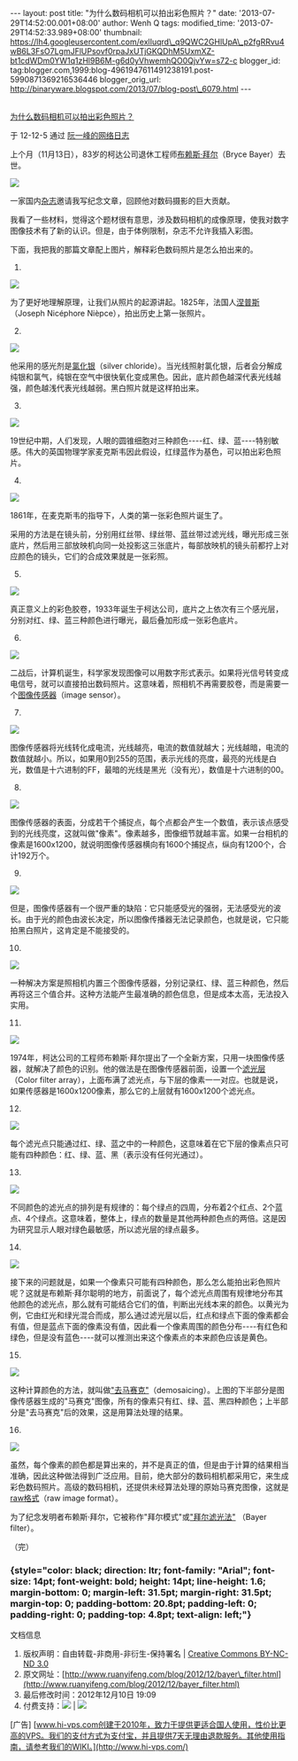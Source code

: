 --- layout: post title: "为什么数码相机可以拍出彩色照片？" date:
'2013-07-29T14:52:00.001+08:00' author: Wenh Q tags: modified\_time:
'2013-07-29T14:52:33.989+08:00' thumbnail:
https://lh4.googleusercontent.com/exlIuqrd\_q9QWC2GHlUpA\_p2fgRRvu4wB6L3FsO7LgmJFlUPsovf0rpaJxUTjGKQDhM5UxmXZ-bt1cdWDm0YW1q1zHl9B6M-g6d0yVhwemhQO0QjvYw=s72-c
blogger\_id:
tag:blogger.com,1999:blog-4961947611491238191.post-5990871369216536446
blogger\_orig\_url:
http://binaryware.blogspot.com/2013/07/blog-post\_6079.html ---

[\
为什么数码相机可以拍出彩色照片？](http://www.ruanyifeng.com/blog/2012/12/bayer_filter.html)

于 12-12-5 通过 [阮一峰的网络日志](http://www.ruanyifeng.com/blog/)

[](http://www.ruanyifeng.com/blog/)

上个月（11月13日），83岁的柯达公司退休工程师[布赖斯·拜尔](http://www.nytimes.com/2012/11/29/business/bryce-bayer-inventor-of-a-filter-to-make-color-digital-pictures-dies-at-83.html)（Bryce
Bayer）去世。

![](https://lh4.googleusercontent.com/exlIuqrd_q9QWC2GHlUpA_p2fgRRvu4wB6L3FsO7LgmJFlUPsovf0rpaJxUTjGKQDhM5UxmXZ-bt1cdWDm0YW1q1zHl9B6M-g6d0yVhwemhQO0QjvYw)

一家国内[杂志](http://magazine.caixin.com/)邀请我写纪念文章，回顾他对数码摄影的巨大贡献。

我看了一些材料，觉得这个题材很有意思，涉及数码相机的成像原理，使我对数字图像技术有了新的认识。但是，由于体例限制，杂志不允许我插入彩图。

下面，我把我的那篇文章配上图片，解释彩色数码照片是怎么拍出来的。

1.

![](https://lh6.googleusercontent.com/J62lEd-a6-o-HjV-IIOAT3-9viM3eY-FUFnbG5YumegHbTGiEdV1sUQabQOzHc3gVUGRv1V5hSDHxMjKzSZyKhGSqEva7l6gOluQ5uB255RRL1Vrk-k)

为了更好地理解原理，让我们从照片的起源讲起。1825年，法国人[涅普斯](http://zh.wikipedia.org/wiki/%E7%B4%84%E7%91%9F%E5%A4%AB%C2%B7%E5%B0%BC%E5%A1%9E%E7%A6%8F%E7%88%BE%C2%B7%E6%B6%85%E6%99%AE%E6%96%AF)（Joseph
Nicéphore Nièpce），拍出历史上第一张照片。

2.

![](https://lh3.googleusercontent.com/tCLOxaNWwouWjhIfYgSBpUnTo_Qk2kbaRD4rAFXwb-Ycad9FT_lnvXaPU8PAKLumeXPaoz6SBAnU8ucBdmDG49O-UBdZpSRBZzHSb06to-OXSVRLgsQ)

他采用的感光剂是[氯化银](http://zh.wikipedia.org/wiki/%E6%B0%AF%E5%8C%96%E9%93%B6)（silver
chloride）。当光线照射氯化银，后者会分解成纯银和氯气，纯银在空气中很快氧化变成黑色。因此，底片颜色越深代表光线越强，颜色越浅代表光线越弱。黑白照片就是这样拍出来。

3.

![](https://lh3.googleusercontent.com/ZCJRZf0BY3L_5yJeRqDX9Ux6p4sryVdl_9-T4wzP7gdTp90ow9uKUOctGSWcixC8Q-Ithg27kfhYrsmGbNmRof4qhVJzDPrzljuPXHLZZkWGW-XYkX4)

19世纪中期，人们发现，人眼的圆锥细胞对三种颜色----红、绿、蓝----特别敏感。伟大的英国物理学家麦克斯韦因此假设，红绿蓝作为基色，可以拍出彩色照片。

4.

![](https://lh4.googleusercontent.com/tebXZmG6XFPuh91J8xtSJY7h4ynoz2H0Igy3IiZf0Z4RZ_SoVRnPyx5vYKJA8r8QLSJb1lkmKyxL9MrPBvGqRWwGtkJTXVQlLipIw5eDkLHjSqeOXjs)

1861年，在麦克斯韦的指导下，人类的第一张彩色照片诞生了。

采用的方法是在镜头前，分别用红丝带、绿丝带、蓝丝带过滤光线，曝光形成三张底片，然后用三部放映机向同一处投影这三张底片，每部放映机的镜头前都拧上对应颜色的镜头，它们的合成效果就是一张彩照。

5.

![](https://lh4.googleusercontent.com/BmJsz1vQqy6GIUORO-AXT524ZjB8m3a7-zyYQd4WOfVZRSpASQ7fwv3DICayIKEgH-C7v6Yuj1Dtl3oCi1FNmu621AeXFLI4oknkkMqBPujcmj8sfFI)

真正意义上的彩色胶卷，1933年诞生于柯达公司，底片之上依次有三个感光层，分别对红、绿、蓝三种颜色进行曝光，最后叠加形成一张彩色底片。

6.

![](https://lh6.googleusercontent.com/D-OM1GJgp_Az2bf6rneSfk0et2Onvt9xNRKdBmnsfKR9HfOlPp6CNcRuvXmKjktU3Z357BgDlhPHuK51mA-n1HLdWyPnTDW7aYDcF97n-rRz2C58cxc)

二战后，计算机诞生，科学家发现图像可以用数字形式表示。如果将光信号转变成电信号，就可以直接拍出数码照片。这意味着，照相机不再需要胶卷，而是需要一个[图像传感器](http://en.wikipedia.org/wiki/Image_sensor)（image
sensor）。

7.

![](https://lh6.googleusercontent.com/tVenyd744ho4iHyWyX1i5_iQ_baNfcjD0u3AgRs3iLI7nhc3KilHvzTInwNDJXwUy8EDdLrdkv8AW1yNEyh7c0eY9XU8_obZ7VqbklnAwA6XioT6dqw)

图像传感器将光线转化成电流，光线越亮，电流的数值就越大；光线越暗，电流的数值就越小。所以，如果用0到255的范围，表示光线的亮度，最亮的光线是白光，数值是十六进制的FF，最暗的光线是黑光（没有光），数值是十六进制的00。

8.

![](https://lh3.googleusercontent.com/uOz2wMNR1fYYOY_aHSi1gpdgiae8U2K65_j0xiqgKyKRzphS4UjEr0Fw5i5QiATcc5vbP8yxwelBUSBVtbiaKL5i8urc0XWx51xNiTIoxkee9kS9zQk)

图像传感器的表面，分成若干个捕捉点，每个点都会产生一个数值，表示该点感受到的光线亮度，这就叫做"像素"。像素越多，图像细节就越丰富。如果一台相机的像素是1600x1200，就说明图像传感器横向有1600个捕捉点，纵向有1200个，合计192万个。

9.

![](https://lh5.googleusercontent.com/7YI-J5pWqEO_m6DGI-oln_mx0TDtP9zPGYse6Gc5JxU92AjSwjoEmwudLi2zdmUvua-vdXcz3BrOEHtLFwo7BmgvdVMXRV7VVC8I-enNMnv7j6wWenk)

但是，图像传感器有一个很严重的缺陷：它只能感受光的强弱，无法感受光的波长。由于光的颜色由波长决定，所以图像传播器无法记录颜色，也就是说，它只能拍黑白照片，这肯定是不能接受的。

10.

![](https://lh5.googleusercontent.com/ImXIi5lPT5TfRgHlLzrQZ0g4SjboEF-j7t6f7lYc2PvG60i6g2ljSDYsGzdj2YjX3SGuyG_t8cWnZ4PIFUGOAOM_r3ExqASad3o0lsWpy0cK19egYTg)

一种解决方案是照相机内置三个图像传感器，分别记录红、绿、蓝三种颜色，然后再将这三个值合并。这种方法能产生最准确的颜色信息，但是成本太高，无法投入实用。

11.

![](https://lh5.googleusercontent.com/Se8sX68cOrf62WU5mp8wJym4jiKcGXPYOB4TAqPl7gLUjDHEpiBxR1fewG_6XDx_2Rv_ov__aKr17AIBcqR2qUW6pTHdf0Avt0LnvVWc-syWQbMceIs)

1974年，柯达公司的工程师布赖斯·拜尔提出了一个全新方案，只用一块图像传感器，就解决了颜色的识别。他的做法是在图像传感器前面，设置一个[滤光层](http://en.wikipedia.org/wiki/Color_filter_array)（Color
filter
array），上面布满了滤光点，与下层的像素一一对应。也就是说，如果传感器是1600x1200像素，那么它的上层就有1600x1200个滤光点。

12.

![](https://lh6.googleusercontent.com/iYRIND9TlyDTeALQso0VdMFeZUS7zkfYRX3ze4GgFDkD3jZ8ljE9i-Bt81lMgeXxD9BLf1oqTJX_YzZzvl1c0Dur3jBvXsrS9QX7I_wZ6PKZKxaJ9Q0)

每个滤光点只能通过红、绿、蓝之中的一种颜色，这意味着在它下层的像素点只可能有四种颜色：红、绿、蓝、黑（表示没有任何光通过）。

13.

![](https://lh3.googleusercontent.com/dvRw7Nq1BDZUPLYB2Rw5eIx-zXMNb6vEYqX_kFq3yZ2HDOloAI_cvZ57qs3vIppxarMbggyY2vQ_TPWne0a79vZHAofDSR4payKHwFGfu7RPnfZnhzI)

不同颜色的滤光点的排列是有规律的：每个绿点的四周，分布着2个红点、2个蓝点、4个绿点。这意味着，整体上，绿点的数量是其他两种颜色点的两倍。这是因为研究显示人眼对绿色最敏感，所以滤光层的绿点最多。

14.

![](https://lh3.googleusercontent.com/Vj9C01eqy0m4DckChK1RV8bfl0B-yueRzgYVPd54eO1mi7ulx-qHZpmpIqW6lQ9YVB1WAhxte6mdhOIlKOZUuYePzvQ7HTVPLlPR7D2LSDbMOtApw8o)

接下来的问题就是，如果一个像素只可能有四种颜色，那么怎么能拍出彩色照片呢？这就是布赖斯·拜尔聪明的地方，前面说了，每个滤光点周围有规律地分布其他颜色的滤光点，那么就有可能结合它们的值，判断出光线本来的颜色。以黄光为例，它由红光和绿光混合而成，那么通过滤光层以后，红点和绿点下面的像素都会有值，但是蓝点下面的像素没有值，因此看一个像素周围的颜色分布----有红色和绿色，但是没有蓝色----就可以推测出来这个像素点的本来颜色应该是黄色。

15.

![](https://lh3.googleusercontent.com/_ZvxCc43ywsH3hX_Slwpx7mfgFd3RiLB8oP1r09qEwRNy2fqsne9gJs5c6QYAtdyGXVFItUcWzUbWi54nceDCpWLF6ehLqBWWJPrH4QyjRMM3FaEaOY)

这种计算颜色的方法，就叫做["去马赛克"](http://en.wikipedia.org/wiki/Demosaicing)（demosaicing）。上图的下半部分是图像传感器生成的"马赛克"图像，所有的像素只有红、绿、蓝、黑四种颜色；上半部分是"去马赛克"后的效果，这是用算法处理的结果。

16.

![](https://lh4.googleusercontent.com/H1Jid3iKubesH4jaR5t82EL2V_aBBDrFVYnwpYasXiijiF8lczRqxlOS5jb0NK1DpKbrNGgXRiqi7thwby9CMbUrrZv09I9zHLdcdsI-DjUmpp9X95w)

虽然，每个像素的颜色都是算出来的，并不是真正的值，但是由于计算的结果相当准确，因此这种做法得到广泛应用。目前，绝大部分的数码相机都采用它，来生成彩色数码照片。高级的数码相机，还提供未经算法处理的原始马赛克图像，这就是[raw格式](http://en.wikipedia.org/wiki/Raw_image_format)（raw
image format）。

为了纪念发明者布赖斯·拜尔，它被称作"拜尔模式"或["拜尔滤光法"](http://en.wikipedia.org/wiki/Bayer_filter) （Bayer
filter）。

（完）

###  {style="color: black; direction: ltr; font-family: "Arial"; font-size: 14pt; font-weight: bold; height: 14pt; line-height: 1.6; margin-bottom: 0; margin-left: 31.5pt; margin-right: 31.5pt; margin-top: 0; padding-bottom: 20.8pt; padding-left: 0; padding-right: 0; padding-top: 4.8pt; text-align: left;"}

文档信息

1.  版权声明：自由转载-非商用-非衍生-保持署名 | [Creative Commons
    BY-NC-ND
    3.0](http://creativecommons.org/licenses/by-nc-nd/3.0/deed.zh)
2.  原文网址：[http://www.ruanyifeng.com/blog/2012/12/bayer\_filter.html](http://www.ruanyifeng.com/blog/2012/12/bayer_filter.html)
3.  最后修改时间：2012年12月10日 19:09
4.  付费支持：![](https://lh3.googleusercontent.com/4gxxsEueFMe4sCvWJnFXJePYFBvs28qB9xBnejGjnYHHFLpcHV9Q3JxPImik5GIie_h6X7NDv9JT8GKJQNzppg5Oyx_DZHks-tdpqQfoHMBNAUyBxKI) |
    ![](https://lh4.googleusercontent.com/P_N2JqDoKtbTeEfMWCdkUiuuaPljz5rRZ5zvpveVTpj0_agIUgxGKwrML6UlwRl5jgljv934PbSThJQiAH_h_d2VJsMm78i-bVwF3wwIafrqN-HVInc)

[广告] [www.hi-vps.com创建于2010年，致力于提供更适合国人使用，性价比更高的VPS。我们的支付方式为支付宝，并且提供7天无理由退款服务。其他使用指南，请参考我们的WIKI。](http://www.hi-vps.com/)

